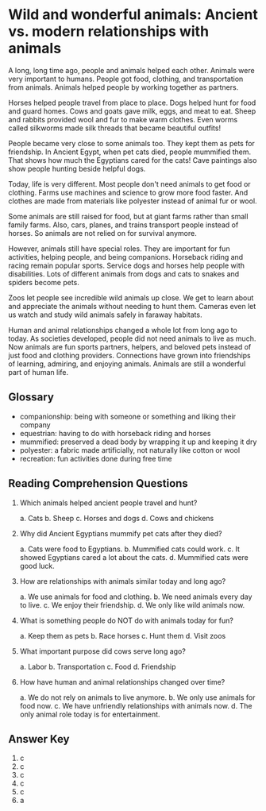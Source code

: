 # Wild and wonderful animals: Ancient vs. modern relationships with animals

A long, long time ago, people and animals helped each other. Animals were very important to humans. People got food, clothing, and transportation from animals. Animals helped people by working together as partners.

Horses helped people travel from place to place. Dogs helped hunt for food and guard homes. Cows and goats gave milk, eggs, and meat to eat. Sheep and rabbits provided wool and fur to make warm clothes. Even worms called silkworms made silk threads that became beautiful outfits!

People became very close to some animals too. They kept them as pets for friendship. In Ancient Egypt, when pet cats died, people mummified them. That shows how much the Egyptians cared for the cats! Cave paintings also show people hunting beside helpful dogs.

Today, life is very different. Most people don't need animals to get food or clothing. Farms use machines and science to grow more food faster. And clothes are made from materials like polyester instead of animal fur or wool.

Some animals are still raised for food, but at giant farms rather than small family farms. Also, cars, planes, and trains transport people instead of horses. So animals are not relied on for survival anymore.

However, animals still have special roles. They are important for fun activities, helping people, and being companions. Horseback riding and racing remain popular sports. Service dogs and horses help people with disabilities. Lots of different animals from dogs and cats to snakes and spiders become pets.

Zoos let people see incredible wild animals up close. We get to learn about and appreciate the animals without needing to hunt them. Cameras even let us watch and study wild animals safely in faraway habitats.

Human and animal relationships changed a whole lot from long ago to today. As societies developed, people did not need animals to live as much. Now animals are fun sports partners, helpers, and beloved pets instead of just food and clothing providers. Connections have grown into friendships of learning, admiring, and enjoying animals. Animals are still a wonderful part of human life.

## Glossary

- companionship: being with someone or something and liking their company
- equestrian: having to do with horseback riding and horses
- mummified: preserved a dead body by wrapping it up and keeping it dry
- polyester: a fabric made artificially, not naturally like cotton or wool
- recreation: fun activities done during free time

## Reading Comprehension Questions

1. Which animals helped ancient people travel and hunt?

   a. Cats
   b. Sheep
   c. Horses and dogs
   d. Cows and chickens

2. Why did Ancient Egyptians mummify pet cats after they died?

   a. Cats were food to Egyptians.
   b. Mummified cats could work.
   c. It showed Egyptians cared a lot about the cats.
   d. Mummified cats were good luck.

3. How are relationships with animals similar today and long ago?

   a. We use animals for food and clothing.
   b. We need animals every day to live.
   c. We enjoy their friendship.
   d. We only like wild animals now.

4. What is something people do NOT do with animals today for fun?

   a. Keep them as pets
   b. Race horses
   c. Hunt them
   d. Visit zoos

5. What important purpose did cows serve long ago?

   a. Labor
   b. Transportation
   c. Food
   d. Friendship

6. How have human and animal relationships changed over time?

   a. We do not rely on animals to live anymore.
   b. We only use animals for food now.
   c. We have unfriendly relationships with animals now.
   d. The only animal role today is for entertainment.

## Answer Key

1. c
2. c
3. c  
4. c
5. c
6. a
